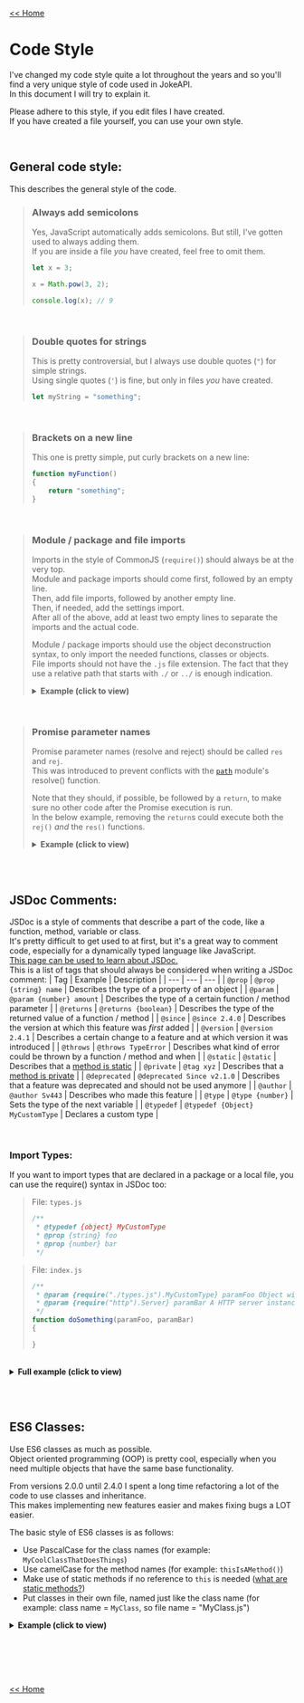 [<< Home](./home.md#readme)
# Code Style
I've changed my code style quite a lot throughout the years and so you'll find a very unique style of code used in JokeAPI.  
In this document I will try to explain it.  
  
Please adhere to this style, if you edit files I have created.  
If you have created a file yourself, you can use your own style.

<br>

## General code style:
This describes the general style of the code.  
  
> ### Always add semicolons
> Yes, JavaScript automatically adds semicolons. But still, I've gotten used to always adding them.  
> If you are inside a file *you* have created, feel free to omit them.
> ```js
> let x = 3;
> 
> x = Math.pow(3, 2);
> 
> console.log(x); // 9
> ```

<br>

> ### Double quotes for strings
> This is pretty controversial, but I always use double quotes (`"`) for simple strings.  
> Using single quotes (`'`) is fine, but only in files *you* have created.
> ```js
> let myString = "something";
> ```

<br>

> ### Brackets on a new line
> This one is pretty simple, put curly brackets on a new line:  
> ```js
> function myFunction()
> {
>     return "something";
> }
> ```

<br>

> ### Module / package and file imports
> Imports in the style of CommonJS (`require()`) should always be at the very top.  
> Module and package imports should come first, followed by an empty line.  
> Then, add file imports, followed by another empty line.  
> Then, if needed, add the settings import.  
> After all of the above, add at least two empty lines to separate the imports and the actual code.  
>   
> Module / package imports should use the object deconstruction syntax, to only import the needed functions, classes or objects.  
> File imports should not have the `.js` file extension. The fact that they use a relative path that starts with `./` or `../` is enough indication.
> 
> <details><summary><b>Example (click to view)</b></summary>
> 
> ```js
> const { resolve, join } = require("path");
> const { allOfType } = require("svcorelib");
> 
> const Endpoint = require("./src/classes/Endpoint");
> const httpServer = require("./src/httpServer");
> 
> const settings = require("./settings");
> ```
> 
> </details>  
>   

<br>

> ### Promise parameter names
> Promise parameter names (resolve and reject) should be called `res` and `rej`.  
> This was introduced to prevent conflicts with the [`path`](https://nodejs.org/api/path.html) module's resolve() function.  
>   
> Note that they should, if possible, be followed by a `return`, to make sure no other code after the Promise execution is run.  
> In the below example, removing the `return`s could execute both the `rej()` *and* the `res()` functions.  
>   
> <details><summary><b>Example (click to view)</b></summary>
> 
> ```js
> const { resolve } = require("path");
> const { readFile } = require("fs");
> 
> function readFilePromise(filePath)
> {
>     return new Promise((res, rej) => {
>         filePath = resolve(filePath);
> 
>         readFile(filePath, (err, data) => {
>             if(err)
>                 return rej(err);
>             
>             return res(data.toString());
>         });
>     });
> }
> ```
> 
> </details>  
>   

<br><br>



## JSDoc Comments:
JSDoc is a style of comments that describe a part of the code, like a function, method, variable or class.  
It's pretty difficult to get used to at first, but it's a great way to comment code, especially for a dynamically typed language like JavaScript.  
[This page can be used to learn about JSDoc.](https://devdocs.io/jsdoc/)  
This is a list of tags that should always be considered when writing a JSDoc comment:
| Tag | Example | Description |
| --- | --- | --- |
| `@prop` | `@prop {string} name` | Describes the type of a property of an object |
| `@param` | `@param {number} amount` | Describes the type of a certain function / method parameter |
| `@returns` | `@returns {boolean}` | Describes the type of the returned value of a function / method |
| `@since` | `@since 2.4.0` | Describes the version at which this feature was *first* added |
| `@version` | `@version 2.4.1` | Describes a certain change to a feature and at which version it was introduced |
| `@throws` | `@throws TypeError` | Describes what kind of error could be thrown by a function / method and when |
| `@static` | `@static` | Describes that a [method is static](https://developer.mozilla.org/en-US/docs/Web/JavaScript/Reference/Classes/static) |
| `@private` | `@tag xyz` | Describes that a [method is private](https://javascript.info/private-protected-properties-methods) |
| `@deprecated` | `@deprecated Since v2.1.0` | Describes that a feature was deprecated and should not be used anymore |
| `@author` | `@author Sv443` | Describes who made this feature |
| `@type` | `@type {number}` | Sets the type of the next variable |
| `@typedef` | `@typedef {Object} MyCustomType` | Declares a custom type |

<br>

### Import Types:
If you want to import types that are declared in a package or a local file, you can use the require() syntax in JSDoc too:  

> File: `types.js`
> ```js
> /**
>  * @typedef {object} MyCustomType
>  * @prop {string} foo
>  * @prop {number} bar
>  */
> ```
  
> File: `index.js`
> ```js
> /**
>  * @param {require("./types.js").MyCustomType} paramFoo Object with `foo` and `bar` props
>  * @param {require("http").Server} paramBar A HTTP server instance
>  */
> function doSomething(paramFoo, paramBar)
> {
> 
> }
> ```
<br>

<details><summary><b>Full example (click to view)</b></summary>

```js
/**
 * @typedef {Object} PersonObj This object describes a person
 * @prop {string} name The person's name
 * @prop {number} age The age of the person
 * @prop {boolean} [isIdiot] Optional - whether this person is an idiot
 */

/**
 * This class describes a person
 * @since 1.0.0
 * @author Sv443
 */
class Person
{
    /**
     * Constructs an instance of the `Person` class
     * @param {PersonObj} person
     */
    constructor(person)
    {
        this.name = person.name;
        this.age = person.age;

        this._setIdiocy(person);
    }

    /**
     * Private method - sets the idiocy status based on a passed person object
     * @private
     * @param {PersonObj} person
     * @since 1.0.0
     * @version 1.1.0 The default value was not set correctly, this has now been fixed
     */
    _setIdiocy(person)
    {
        this.isIdiot = person.isIdiot || null; // property is optional, so default to null
    }

    /**
     * Returns the name of a passed person
     * @static
     * @param {Person} someone
     * @returns {string} Returns the name of the passed Person
     * @throws TypeError if the parameter `someone` is not an instance of the class `Person`
     * @since 1.1.0
     */
    static getName(someone)
    {
        if(someone instanceof Person)
            return someone.name;
        else
            throw new TypeError("The passed parameter \"someone\" is not an instance of the class \"Person\"");
    }

    /**
     * @deprecated This method was replaced by the static method `Person.getName()`, so it shouldn't be used anymore
     * @since 1.0.0
     * @version 1.1.0 Deprecated method
     */
    getMyName()
    {
        return this.name;
    }
}




/** @type {PersonObj} */
let svenObj = {
    name: "Sven",
    age: 19,
    isIdiot: true
};

let sven = new Person(svenObj);

console.log(Person.getName(sven)); // "Sven"
```

</details>

<br><br>



## ES6 Classes:
Use ES6 classes as much as possible.  
Object oriented programming (OOP) is pretty cool, especially when you need multiple objects that have the same base functionality.  
  
From versions 2.0.0 until 2.4.0 I spent a long time refactoring a lot of the code to use classes and inheritance.  
This makes implementing new features easier and makes fixing bugs a LOT easier.  
  
The basic style of ES6 classes is as follows:
- Use PascalCase for the class names (for example: `MyCoolClassThatDoesThings`)
- Use camelCase for the method names (for example: `thisIsAMethod()`)
- Make use of static methods if no reference to `this` is needed ([what are static methods?](https://developer.mozilla.org/en-US/docs/Web/JavaScript/Reference/Classes/static))
- Put classes in their own file, named just like the class name (for example: class name = `MyClass`, so file name = "MyClass.js")  
  
<details><summary><b>Example (click to view)</b></summary>

```js
/**
 * This is my class
 */
class MyClass
{
    /**
     * Constructs an instance of the class `MyClass`
     * @param {string} foo Some parameter, idk
     */
    constructor(foo)
    {
        this.foo = foo;
    }

    /**
     * Returns the property "foo", as uppercase
     * @returns {string}
     */
    getFoo()
    {
        return MyClass.uppercase(this.foo); // static methods can't be called on `this`
    }

    /**
     * Converts a string to uppercase
     * @static
     * @param {string} str
     * @returns {string}
     */
    static uppercase(str)
    {
        return str.toUpperCase();
    }
}

module.exports = MyClass; // since classes are in their own files, export the class so it can be imported in other files





// *** example usage ***

let x = new MyClass("example"); // create an instance of the class using the `new` keyword

console.log(x.foo);      // "example"
console.log(x.getFoo()); // "EXAMPLE"

// using the static method, outside of the class:
console.log(MyClass.uppercase("something")); // "SOMETHING"
```

</details>


<br><br><br><br>

[<< Home](./home.md#readme)
